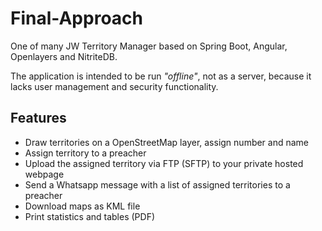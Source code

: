 # Final-Approach
One of many JW Territory Manager based on Spring Boot, Angular, Openlayers and NitriteDB.

The application is intended to be run *"offline"*, not as a server, because it lacks user management and security functionality.

## Features
- Draw territories on a OpenStreetMap layer, assign number and name
- Assign territory to a preacher
- Upload the assigned territory via FTP (SFTP) to your private hosted webpage
- Send a Whatsapp message with a list of assigned territories to a preacher
- Download maps as KML file
- Print statistics and tables (PDF)

